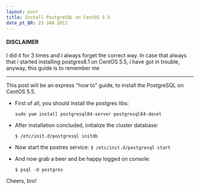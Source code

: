 ```yaml
--- 
layout: post
title: Install PostgreSQL on CentOS 5.5
date_pt_BR: 23 JAN 2012
---
```


#### DISCLAIMER

I did it for 3 times and i always forget the correct way. In case that always that i started installing postgres8.1 on CentOS 5.5, i have got in trouble, anyway, this guide is to remember me 

---

This post will be an express "how to" guide, to install the PostgreSQL on CentOS 5.5.

- First of all, you should install the postgres libs:

  ```sudo yum install postgresql84-server postgresql84-devel```

- After installation concluded, initialize the cluster database:

  ```$ /etc/init.d/postgresql initdb```

- Now start the postres service:
  ```$ /etc/init.d/postgresql start```
  
- And now grab a beer and be happy logged on console:

    ```$ psql -U postgres```

Cheers, bro!

